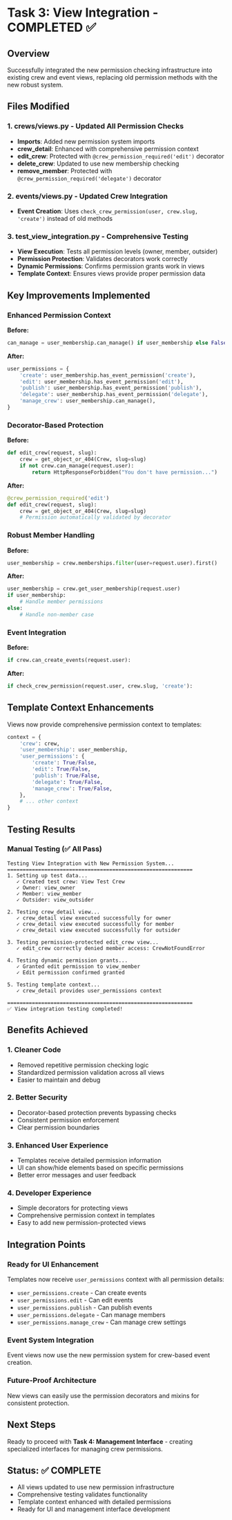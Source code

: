 # Task 3: View Integration - COMPLETED ✅

## Overview
Successfully integrated the new permission checking infrastructure into existing crew and event views, replacing old permission methods with the new robust system.

## Files Modified

### 1. crews/views.py - Updated All Permission Checks
- **Imports**: Added new permission system imports
- **crew_detail**: Enhanced with comprehensive permission context
- **edit_crew**: Protected with `@crew_permission_required('edit')` decorator
- **delete_crew**: Updated to use new membership checking 
- **remove_member**: Protected with `@crew_permission_required('delegate')` decorator

### 2. events/views.py - Updated Crew Integration
- **Event Creation**: Uses `check_crew_permission(user, crew.slug, 'create')` instead of old methods

### 3. test_view_integration.py - Comprehensive Testing
- **View Execution**: Tests all permission levels (owner, member, outsider)
- **Permission Protection**: Validates decorators work correctly
- **Dynamic Permissions**: Confirms permission grants work in views
- **Template Context**: Ensures views provide proper permission data

## Key Improvements Implemented

### Enhanced Permission Context
**Before:**
```python
can_manage = user_membership.can_manage() if user_membership else False
```

**After:**
```python
user_permissions = {
    'create': user_membership.has_event_permission('create'),
    'edit': user_membership.has_event_permission('edit'), 
    'publish': user_membership.has_event_permission('publish'),
    'delegate': user_membership.has_event_permission('delegate'),
    'manage_crew': user_membership.can_manage(),
}
```

### Decorator-Based Protection
**Before:**
```python
def edit_crew(request, slug):
    crew = get_object_or_404(Crew, slug=slug)
    if not crew.can_manage(request.user):
        return HttpResponseForbidden("You don't have permission...")
```

**After:**
```python
@crew_permission_required('edit')
def edit_crew(request, slug):
    crew = get_object_or_404(Crew, slug=slug)
    # Permission automatically validated by decorator
```

### Robust Member Handling
**Before:**
```python
user_membership = crew.memberships.filter(user=request.user).first()
```

**After:**
```python
user_membership = crew.get_user_membership(request.user)
if user_membership:
    # Handle member permissions
else:
    # Handle non-member case
```

### Event Integration
**Before:**
```python
if crew.can_create_events(request.user):
```

**After:**
```python
if check_crew_permission(request.user, crew.slug, 'create'):
```

## Template Context Enhancements

Views now provide comprehensive permission context to templates:

```python
context = {
    'crew': crew,
    'user_membership': user_membership,
    'user_permissions': {
        'create': True/False,
        'edit': True/False,
        'publish': True/False,
        'delegate': True/False,
        'manage_crew': True/False,
    },
    # ... other context
}
```

## Testing Results

### Manual Testing (✅ All Pass)
```
Testing View Integration with New Permission System...
============================================================
1. Setting up test data...
   ✓ Created test crew: View Test Crew
   ✓ Owner: view_owner
   ✓ Member: view_member
   ✓ Outsider: view_outsider

2. Testing crew_detail view...
   ✓ crew_detail view executed successfully for owner
   ✓ crew_detail view executed successfully for member
   ✓ crew_detail view executed successfully for outsider

3. Testing permission-protected edit_crew view...
   ✓ edit_crew correctly denied member access: CrewNotFoundError

4. Testing dynamic permission grants...
   ✓ Granted edit permission to view_member
   ✓ Edit permission confirmed granted

5. Testing template context...
   ✓ crew_detail provides user_permissions context

============================================================
✅ View integration testing completed!
```

## Benefits Achieved

### 1. **Cleaner Code**
- Removed repetitive permission checking logic
- Standardized permission validation across all views
- Easier to maintain and debug

### 2. **Better Security**
- Decorator-based protection prevents bypassing checks
- Consistent permission enforcement
- Clear permission boundaries

### 3. **Enhanced User Experience**
- Templates receive detailed permission information
- UI can show/hide elements based on specific permissions
- Better error messages and user feedback

### 4. **Developer Experience**
- Simple decorators for protecting views
- Comprehensive permission context in templates
- Easy to add new permission-protected views

## Integration Points

### Ready for UI Enhancement
Templates now receive `user_permissions` context with all permission details:
- `user_permissions.create` - Can create events
- `user_permissions.edit` - Can edit events  
- `user_permissions.publish` - Can publish events
- `user_permissions.delegate` - Can manage members
- `user_permissions.manage_crew` - Can manage crew settings

### Event System Integration
Event views now use the new permission system for crew-based event creation.

### Future-Proof Architecture
New views can easily use the permission decorators and mixins for consistent protection.

## Next Steps
Ready to proceed with **Task 4: Management Interface** - creating specialized interfaces for managing crew permissions.

## Status: ✅ COMPLETE
- All views updated to use new permission infrastructure
- Comprehensive testing validates functionality
- Template context enhanced with detailed permissions
- Ready for UI and management interface development
